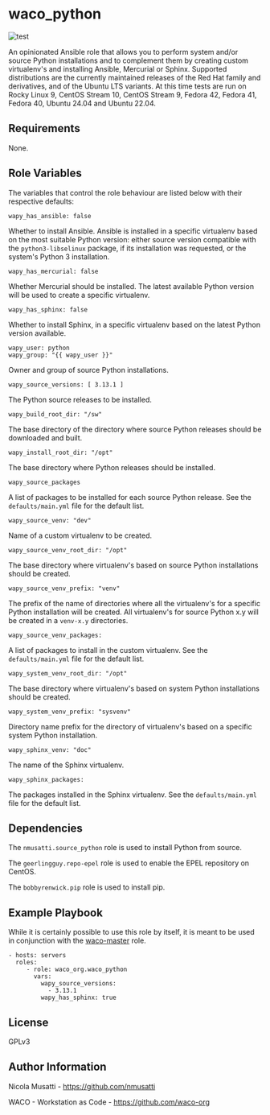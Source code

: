 waco_python
===========

![test](https://github.com/waco-org/waco-python/actions/workflows/test.yml/badge.svg)

An opinionated Ansible role that allows you to perform system and/or source Python installations and
to complement them by creating custom virtualenv's and installing Ansible, Mercurial or Sphinx.
Supported distributions are the currently maintained releases of the Red Hat family and
derivatives, and of the Ubuntu LTS variants. At this time tests are run on Rocky Linux 9, CentOS Stream 10, 
CentOS Stream 9, Fedora 42, Fedora 41, Fedora 40, Ubuntu 24.04 and Ubuntu 22.04.


Requirements
------------

None.

Role Variables
--------------

The variables that control the role behaviour are listed below with their respective defaults:

    wapy_has_ansible: false

Whether to install Ansible. Ansible is installed in a specific virtualenv based on the most suitable
Python version: either source version compatible with the ``python3-libselinux`` package, if its
installation was requested, or the system's Python 3 installation.

    wapy_has_mercurial: false

Whether Mercurial should be installed. The latest available Python version will be used to create
a specific virtualenv.

    wapy_has_sphinx: false
    
Whether to install Sphinx, in a specific virtualenv based on the latest Python version available.

    wapy_user: python
    wapy_group: "{{ wapy_user }}"

Owner and group of source Python installations.

    wapy_source_versions: [ 3.13.1 ]

The Python source releases to be installed.

    wapy_build_root_dir: "/sw"

The base directory of the directory where source Python releases should be downloaded and built.

    wapy_install_root_dir: "/opt"
    
The base directory where Python releases should be installed.

    wapy_source_packages

A list of packages to be installed for each source Python release. See the ``defaults/main.yml``
file for the default list.

    wapy_source_venv: "dev"

Name of a custom virtualenv to be created.

    wapy_source_venv_root_dir: "/opt"

The base directory where virtualenv's based on source Python installations should be created.

    wapy_source_venv_prefix: "venv"

The prefix of the name of directories where all the virtualenv's for a specific Python installation
will be created. All virtualenv's for source Python x.y will be created in a ``venv-x.y``
directories.

    wapy_source_venv_packages:

A list of packages to install in the custom virtualenv. See the ``defaults/main.yml`` file for
the default list.

    wapy_system_venv_root_dir: "/opt"

The base directory where virtualenv's based on system Python installations should be created.

    wapy_system_venv_prefix: "sysvenv"

Directory name prefix for the directory of virtualenv's based on a specific system Python
installation.

    wapy_sphinx_venv: "doc"

The name of the Sphinx virtualenv.

    wapy_sphinx_packages:

The packages installed in the Sphinx virtualenv. See the ``defaults/main.yml`` file for the
default list.

Dependencies
------------

The ``nmusatti.source_python`` role is used to install Python from source.

The ``geerlingguy.repo-epel`` role is used to enable the EPEL repository on CentOS.

The ``bobbyrenwick.pip`` role is used to install pip.

Example Playbook
----------------

While it is certainly possible to use this role by itself, it is meant to be used in conjunction
with the [waco-master](https://github.com/waco-org/waco-master) role.

    - hosts: servers
      roles:
         - role: waco_org.waco_python
           vars:
             wapy_source_versions:
               - 3.13.1
             wapy_has_sphinx: true

License
-------

GPLv3

Author Information
------------------

Nicola Musatti - <https://github.com/nmusatti>

WACO - Workstation as Code - <https://github.com/waco-org>
